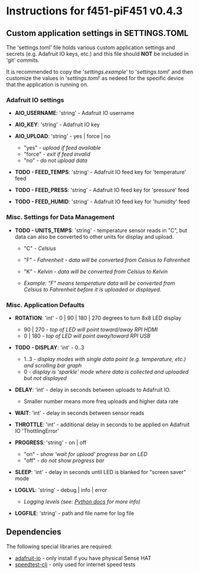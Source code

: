 # Instructions for f451-piF451 v0.4.3

## Custom application settings in SETTINGS.TOML

The 'settings.toml' file holds various custom application settings and secrets (e.g. Adafruit IO keys, etc.) and this file should **NOT** be included in 'git' commits.

It is recommended to copy the '*settings.example*' to '*settings.toml*' and then customize the values in '*settings.toml*' as nedeed for the specific device that the application is running on.

### Adafruit IO settings

- **AIO_USERNAME**: 'string' - Adafruit IO username
- **AIO_KEY**: 'string' - Adafruit IO key
- **AIO_UPLOAD**: 'string' - yes | force | no
    - "yes" - *upload if feed available*
    - "force" - *exit if feed invalid*
    - "no" - *do not upload data*

- **TODO - FEED_TEMPS**: 'string' - Adafruit IO feed key for 'temperature' feed
- **TODO - FEED_PRESS**: 'string' - Adafruit IO feed key for 'pressure' feed
- **TODO - FEED_HUMID**: 'string' - Adafruit IO feed key for 'humidity' feed

### Misc. Settings for Data Management

- **TODO - UNITS_TEMPS**: 'string' - temperature sensor reads in "C", but data can also be converted to other units for display and upload.
    - "C" - *Celsius*
    - "F" - *Fahrenheit - data will be converted from Celsius to Fahrenheit*
    - "K" - *Kelvin - data will be converted from Celsius to Kelvin*

    - *Example: "F" means temperature data will be converted from Celsius to Fahrenheit before it is uploaded or displayed.*

### Misc. Application Defaults

- **ROTATION**: 'int' - 0 | 90 | 180 | 270 degrees to turn 8x8 LED display
    - 90 | 270 - *top of LED will point toward/away RPI HDMI*
    - 0 | 180 - *top of LED will point away/toward RPI USB*

- **TODO - DISPLAY**: 'int' - 0..3
    - 1..3 - *display modes with single data point (e.g. temperature, etc.) and scrolling bar graph*
    - 0 - *display is 'sparkle' mode where data is collected and uploaded but not displayed*

- **DELAY**: 'int' - delay in seconds between uploads to Adafruit IO.
    - Smaller number means more freq uploads and higher data rate
- **WAIT**: 'int' - delay in seconds between sensor reads
- **THROTTLE**: 'int' - additional delay in seconds to be applied on Adafruit IO 'ThottlingError'

- **PROGRESS**: 'string' - on | off
    - "on" - *show 'wait for upload' progress bar on LED*
    - "off" - *do not show progress bar*

- **SLEEP**: 'int' - delay in seconds until LED is blanked for "screen saver" mode

- **LOGLVL**: 'string' - debug | info | error
    - *Logging levels (see: [Python docs](https://docs.python.org/3/library/logging.html#logging-levels) for more info)*

- **LOGFILE**: 'string' - path and file name for log file

## Dependencies

The following special libraries are required:

- [adafruit-io](https://pypi.org/project/adafruit-io/) - only install if you have physical Sense HAT
- [speedtest-cli](https://pypi.org/project/speedtest-cli/) - only used for internet speed tests 
